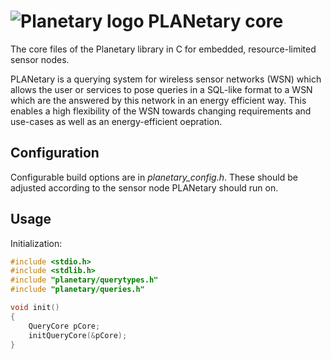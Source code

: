 # ![Planetary logo](https://www.tu-chemnitz.de/~berre/images/planetary_logo_small.png)  PLANetary core

The core files of the Planetary library in C for embedded, resource-limited sensor nodes.

PLANetary is a querying system for wireless sensor networks (WSN) which allows the user or services to pose queries in a SQL-like format to a WSN which are the answered by this network in an energy efficient way. This enables a high flexibility of the WSN towards changing requirements and use-cases as well as an energy-efficient oepration.

## Configuration

Configurable build options are in *planetary_config.h*. These should be adjusted according to the sensor node PLANetary should run on.

## Usage

Initialization:

```c
#include <stdio.h>
#include <stdlib.h>
#include "planetary/querytypes.h"
#include "planetary/queries.h"

void init()
{
    QueryCore pCore;
    initQueryCore(&pCore);
}
```
